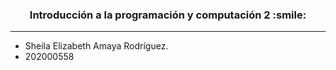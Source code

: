
<h3 align="center">Introducción a la programación y computación 2 :smile:</h3>

---
- Sheila Elizabeth Amaya Rodríguez.
- 202000558
